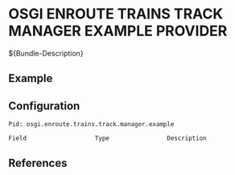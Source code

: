 # OSGI ENROUTE TRAINS TRACK MANAGER EXAMPLE PROVIDER

${Bundle-Description}

## Example

## Configuration

	Pid: osgi.enroute.trains.track.manager.example
	
	Field					Type				Description
		
	
## References

